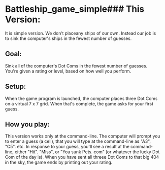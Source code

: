 # Battleship_game_simple### This Version:
It is simple version. We don't placeany ships of our own. Instead our job is to sink the computer's ships in the fewest number of guesses.
## Goal:
Sink all of the computer's Dot Coms in the fewest number of guesses. You're given a rating or level, based on how well you perform.

## Setup:
When the game program is launched, the computer places three Dot Coms on a virtual 7 x 7 grid. When that's complete, the game asks for your first guess.

## How you play:
This version works only at the command-line. The computer will prompt you to enter a guess (a cell), that you will type at the command-line as "A3", "C5". etc. In response to your guess, you'll see a result at the command-line, either "Hit". "Miss", or "You sunk Pets. com" (or whatever the lucky Dot Com of the day is). When you have sent all threee Dot Coms to that big 404 in the sky, the game ends by printing out your rating.
